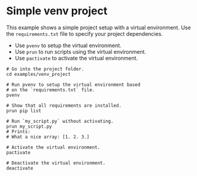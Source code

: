 # Simple venv project
This example shows a simple project setup with a virtual environment. Use the 
`requirements.txt` file to specify your project dependencies. 

- Use `pvenv` to setup the virtual environment. 
- Use `prun` to run scripts using the virtual environment.
- Use `pactivate` to activate the virtual environment.

```
# Go into the project folder.
cd examples/venv_project

# Run pvenv to setup the virtual environment based 
# on the `requirements.txt` file.
pvenv

# Show that all requirements are installed.
prun pip list

# Run `my_script.py` without activating.
prun my_script.py
# Prints:
# What a nice array: [1. 2. 3.]

# Activate the virtual environment.
pactivate

# Deactivate the virtual environment.
deactivate
```
